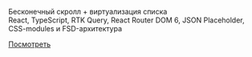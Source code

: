 Бесконечный скролл + виртуализация списка<br>
React, TypeScript, RTK Query, React Router DOM 6, JSON Placeholder, CSS-modules и FSD-архитектура


<a href="https://pcsso.netlify.app/">Посмотреть</a>